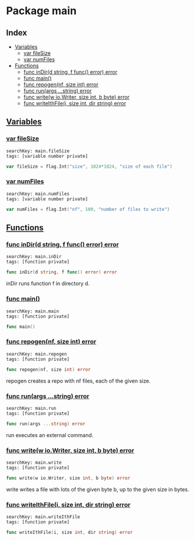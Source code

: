 # Package main

## Index

* [Variables](#var)
    * [var fileSize](#fileSize)
    * [var numFiles](#numFiles)
* [Functions](#func)
    * [func inDir(d string, f func() error) error](#inDir)
    * [func main()](#main)
    * [func repogen(nf, size int) error](#repogen)
    * [func run(args ...string) error](#run)
    * [func write(w io.Writer, size int, b byte) error](#write)
    * [func writeIthFile(i, size int, dir string) error](#writeIthFile)


## <a id="var" href="#var">Variables</a>

### <a id="fileSize" href="#fileSize">var fileSize</a>

```
searchKey: main.fileSize
tags: [variable number private]
```

```Go
var fileSize = flag.Int("size", 1024*1024, "size of each file")
```

### <a id="numFiles" href="#numFiles">var numFiles</a>

```
searchKey: main.numFiles
tags: [variable number private]
```

```Go
var numFiles = flag.Int("nf", 100, "number of files to write")
```

## <a id="func" href="#func">Functions</a>

### <a id="inDir" href="#inDir">func inDir(d string, f func() error) error</a>

```
searchKey: main.inDir
tags: [function private]
```

```Go
func inDir(d string, f func() error) error
```

inDir runs function f in directory d. 

### <a id="main" href="#main">func main()</a>

```
searchKey: main.main
tags: [function private]
```

```Go
func main()
```

### <a id="repogen" href="#repogen">func repogen(nf, size int) error</a>

```
searchKey: main.repogen
tags: [function private]
```

```Go
func repogen(nf, size int) error
```

repogen creates a repo with nf files, each of the given size. 

### <a id="run" href="#run">func run(args ...string) error</a>

```
searchKey: main.run
tags: [function private]
```

```Go
func run(args ...string) error
```

run executes an external command. 

### <a id="write" href="#write">func write(w io.Writer, size int, b byte) error</a>

```
searchKey: main.write
tags: [function private]
```

```Go
func write(w io.Writer, size int, b byte) error
```

write writes a file with lots of the given byte b, up to the given size in bytes. 

### <a id="writeIthFile" href="#writeIthFile">func writeIthFile(i, size int, dir string) error</a>

```
searchKey: main.writeIthFile
tags: [function private]
```

```Go
func writeIthFile(i, size int, dir string) error
```


